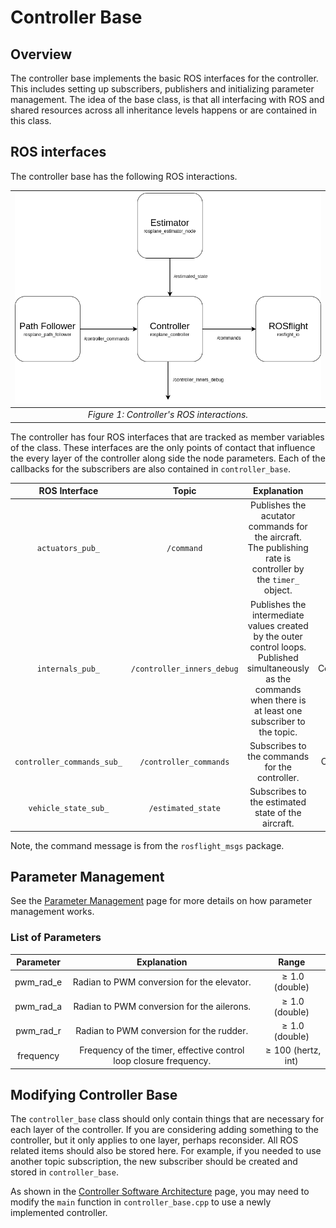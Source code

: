 # Controller Base

## Overview

The controller base implements the basic ROS interfaces for the controller.
This includes setting up subscribers, publishers and initializing parameter management.
The idea of the base class, is that all interfacing with ROS and shared resources across all inheritance levels happens or are contained in this class.

## ROS interfaces

The controller base has the following ROS interactions.

| ![Diagram of Controller ROS Interactions](../../../assets/controller_assets/Controller_ROS.png "Controller ROS Interactions") |
|:--:|
|*Figure 1: Controller's ROS interactions.*|

The controller has four ROS interfaces that are tracked as member variables of the class.
These interfaces are the only points of contact that influence the every layer of the controller along side the node parameters.
Each of the callbacks for the subscribers are also contained in `controller_base`.

| ROS Interface | Topic | Explanation | Message Type |
|:------:|:-------:| :---: | :---: |
| <div style="white-space: nowrap;">`actuators_pub_`<div> | `/command` | Publishes the acutator commands for the aircraft. The publishing rate is controller by the `timer_` object. | Command.msg |
| <div style="white-space: nowrap;">`internals_pub_`<div> | `/controller_inners_debug` | Publishes the intermediate values created by the outer control loops. Published simultaneously as the commands when there is at least one subscriber to the topic. | ControllerInnersDebug.msg |
| <div style="white-space: nowrap;">`controller_commands_sub_`<div> | `/controller_commands` | Subscribes to the commands for the controller. | ControllerCommands.msg |
| <div style="white-space: nowrap;">`vehicle_state_sub_`<div> | `/estimated_state` | Subscribes to the estimated state of the aircraft. | State.msg |

Note, the command message is from the `rosflight_msgs` package.

## Parameter Management

See the [Parameter Management](../parameter-management.md) page for more details on how parameter management works.

### List of Parameters

| Parameter | Explanation | Range |
|:--:|:--:|:--:|
| pwm_rad_e | Radian to PWM conversion for the elevator. | $\geq 1.0$ (double) |
| pwm_rad_a | Radian to PWM conversion for the ailerons. | $\geq 1.0$ (double) |
| pwm_rad_r | Radian to PWM conversion for the rudder. | $\geq 1.0$ (double) |
| frequency | Frequency of the timer, effective control loop closure frequency. | $\geq 100$ (hertz, int) |

## Modifying Controller Base

The `controller_base` class should only contain things that are necessary for each layer of the controller.
If you are considering adding something to the controller, but it only applies to one layer, perhaps reconsider.
All ROS related items should also be stored here.
For example, if you needed to use another topic subscription, the new subscriber should be created and stored in `controller_base`.

As shown in the [Controller Software Architecture](./controller-software-architecture.md) page, you may need to modify the `main` function in `controller_base.cpp` to use a newly implemented controller.



